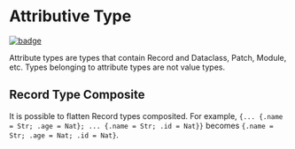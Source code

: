 # Attributive Type

[![badge](https://img.shields.io/endpoint.svg?url=https%3A%2F%2Fgezf7g7pd5.execute-api.ap-northeast-1.amazonaws.com%2Fdefault%2Fsource_up_to_date%3Fowner%3Derg-lang%26repos%3Derg%26ref%3Dmain%26path%3Ddoc/EN/syntax/type/09_attributive.md%26commit_hash%3D2f89a30335024a46ec0b3f6acc6d5a4b8238b7b0)](https://gezf7g7pd5.execute-api.ap-northeast-1.amazonaws.com/default/source_up_to_date?owner=erg-lang&repos=erg&ref=main&path=doc/EN/syntax/type/09_attributive.md&commit_hash=2f89a30335024a46ec0b3f6acc6d5a4b8238b7b0)

Attribute types are types that contain Record and Dataclass, Patch, Module, etc.
Types belonging to attribute types are not value types.

## Record Type Composite 

It is possible to flatten Record types composited.
For example, `{... {.name = Str; .age = Nat}; ... {.name = Str; .id = Nat}}` becomes `{.name = Str; .age = Nat; .id = Nat}`.